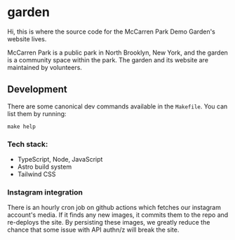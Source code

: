 # garden

Hi, this is where the source code for the McCarren Park Demo Garden's website lives.

McCarren Park is a public park in North Brooklyn, New York, and the garden is a community space within the park. The garden and its website are maintained by volunteers.

## Development

There are some canonical dev commands available in the `Makefile`. You can list them by running:

```console
make help
```

### Tech stack:

- TypeScript, Node, JavaScript
- Astro build system
- Tailwind CSS

### Instagram integration

There is an hourly cron job on github actions which fetches our instagram account's media. If it finds any new images, it commits them to the repo and re-deploys the site. By persisting these images, we greatly reduce the chance that some issue with API authn/z will break the site.
